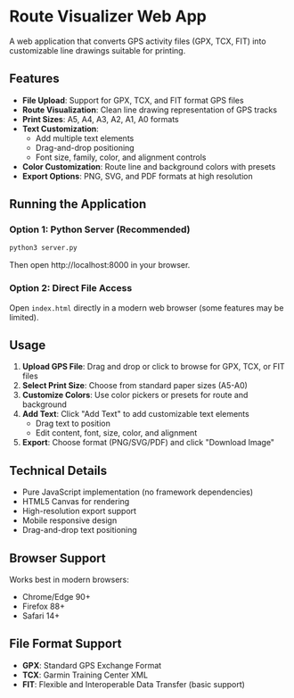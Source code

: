 # Route Visualizer Web App

A web application that converts GPS activity files (GPX, TCX, FIT) into customizable line drawings suitable for printing.

## Features

- **File Upload**: Support for GPX, TCX, and FIT format GPS files
- **Route Visualization**: Clean line drawing representation of GPS tracks
- **Print Sizes**: A5, A4, A3, A2, A1, A0 formats
- **Text Customization**: 
  - Add multiple text elements
  - Drag-and-drop positioning
  - Font size, family, color, and alignment controls
- **Color Customization**: Route line and background colors with presets
- **Export Options**: PNG, SVG, and PDF formats at high resolution

## Running the Application

### Option 1: Python Server (Recommended)
```bash
python3 server.py
```
Then open http://localhost:8000 in your browser.

### Option 2: Direct File Access
Open `index.html` directly in a modern web browser (some features may be limited).

## Usage

1. **Upload GPS File**: Drag and drop or click to browse for GPX, TCX, or FIT files
2. **Select Print Size**: Choose from standard paper sizes (A5-A0)
3. **Customize Colors**: Use color pickers or presets for route and background
4. **Add Text**: Click "Add Text" to add customizable text elements
   - Drag text to position
   - Edit content, font, size, color, and alignment
5. **Export**: Choose format (PNG/SVG/PDF) and click "Download Image"

## Technical Details

- Pure JavaScript implementation (no framework dependencies)
- HTML5 Canvas for rendering
- High-resolution export support
- Mobile responsive design
- Drag-and-drop text positioning

## Browser Support

Works best in modern browsers:
- Chrome/Edge 90+
- Firefox 88+
- Safari 14+

## File Format Support

- **GPX**: Standard GPS Exchange Format
- **TCX**: Garmin Training Center XML
- **FIT**: Flexible and Interoperable Data Transfer (basic support)